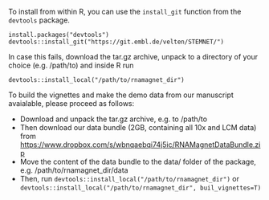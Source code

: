 To install from within R, you can use the `install_git` function from the `devtools` package.

```
install.packages("devtools")
devtools::install_git("https://git.embl.de/velten/STEMNET/")
```

In case this fails, download the tar.gz archive, unpack to a directory of your choice (e.g. /path/to) and inside R run
```
devtools::install_local("/path/to/rnamagnet_dir") 
```

To build the vignettes and make the demo data from our manuscript avaialable, please proceed as follows:
* Download and unpack the tar.gz archive, e.g. to /path/to
* Then download our data bundle (2GB, containing all 10x and LCM data) from https://www.dropbox.com/s/wbnqaebqi74j5ic/RNAMagnetDataBundle.zip
* Move the content of the data bundle to the data/ folder of the package, e.g. /path/to/rnamagnet_dir/data
* Then, run `devtools::install_local("/path/to/rnamagnet_dir")` or `devtools::install_local("/path/to/rnamagnet_dir", buil_vignettes=T)`
